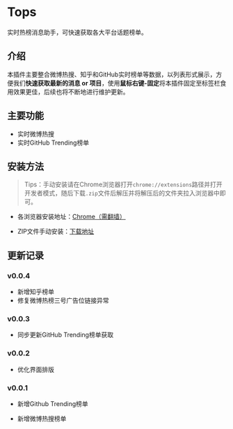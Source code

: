 # Tops
实时热榜消息助手，可快速获取各大平台话题榜单。

## 介绍
本插件主要整合微博热搜、知乎和GitHub实时榜单等数据，以列表形式展示，方便我们**快速获取最新的消息 or 项目**，使用**鼠标右键-固定**将本插件固定至标签栏食用效果更佳，后续也将不断地进行维护更新。

## 主要功能
- 实时微博热搜
- 实时GitHub Trending榜单

## 安装方法

>Tips：手动安装请在Chrome浏览器打开`chrome://extensions`路径并打开开发者模式，随后下载`.zip`文件后解压并将解压后的文件夹拉入浏览器中即可。

- 各浏览器安装地址：[Chrome（需翻墙）](https://chrome.google.com/webstore/detail/tops/ckmidipmomnedfjdfagajmdefdjgdikj?hl=zh-TW)

- ZIP文件手动安装：[下载地址](https://github.com/zchengb/tops/releases)

## 更新记录

### v0.0.4

- 新增知乎榜单
- 修复微博热榜三号广告位链接异常

### v0.0.3

- 同步更新GitHub Trending榜单获取

### v0.0.2

- 优化界面排版

### v0.0.1

- 新增Github Trending榜单

- 新增微博热搜榜单
